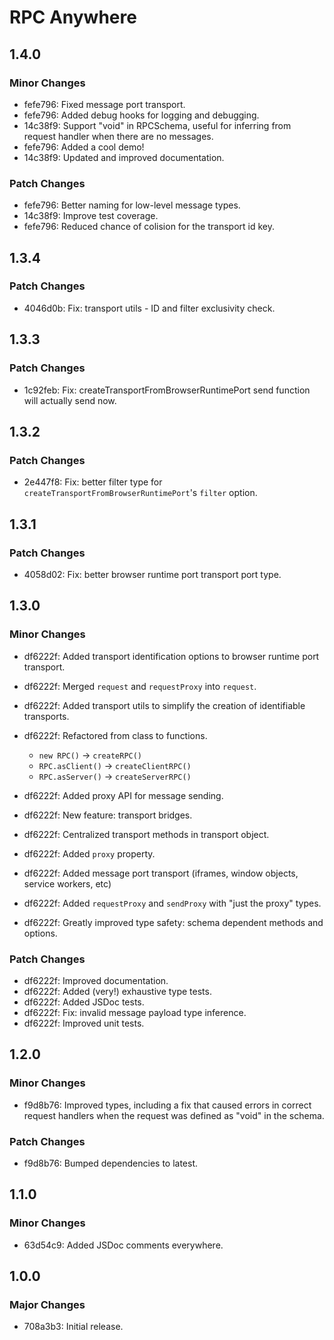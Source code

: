 # RPC Anywhere

## 1.4.0

### Minor Changes

- fefe796: Fixed message port transport.
- fefe796: Added debug hooks for logging and debugging.
- 14c38f9: Support "void" in RPCSchema, useful for inferring from request handler when there are no messages.
- fefe796: Added a cool demo!
- 14c38f9: Updated and improved documentation.

### Patch Changes

- fefe796: Better naming for low-level message types.
- 14c38f9: Improve test coverage.
- fefe796: Reduced chance of colision for the transport id key.

## 1.3.4

### Patch Changes

- 4046d0b: Fix: transport utils - ID and filter exclusivity check.

## 1.3.3

### Patch Changes

- 1c92feb: Fix: createTransportFromBrowserRuntimePort send function will actually send now.

## 1.3.2

### Patch Changes

- 2e447f8: Fix: better filter type for `createTransportFromBrowserRuntimePort`'s `filter` option.

## 1.3.1

### Patch Changes

- 4058d02: Fix: better browser runtime port transport port type.

## 1.3.0

### Minor Changes

- df6222f: Added transport identification options to browser runtime port transport.
- df6222f: Merged `request` and `requestProxy` into `request`.
- df6222f: Added transport utils to simplify the creation of identifiable transports.
- df6222f: Refactored from class to functions.

  - `new RPC()` -> `createRPC()`
  - `RPC.asClient()` -> `createClientRPC()`
  - `RPC.asServer()` -> `createServerRPC()`

- df6222f: Added proxy API for message sending.
- df6222f: New feature: transport bridges.
- df6222f: Centralized transport methods in transport object.
- df6222f: Added `proxy` property.
- df6222f: Added message port transport (iframes, window objects, service workers, etc)
- df6222f: Added `requestProxy` and `sendProxy` with "just the proxy" types.
- df6222f: Greatly improved type safety: schema dependent methods and options.

### Patch Changes

- df6222f: Improved documentation.
- df6222f: Added (very!) exhaustive type tests.
- df6222f: Added JSDoc tests.
- df6222f: Fix: invalid message payload type inference.
- df6222f: Improved unit tests.

## 1.2.0

### Minor Changes

- f9d8b76: Improved types, including a fix that caused errors in correct request handlers when the request was defined as "void" in the schema.

### Patch Changes

- f9d8b76: Bumped dependencies to latest.

## 1.1.0

### Minor Changes

- 63d54c9: Added JSDoc comments everywhere.

## 1.0.0

### Major Changes

- 708a3b3: Initial release.
